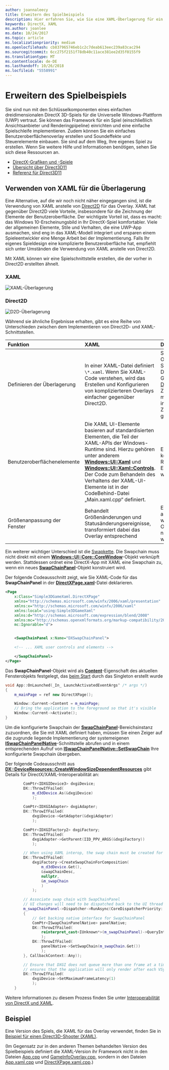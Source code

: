 ```yaml
---
author: joannaleecy
title: Erweitern des Spielbeispiels
description: Hier erfahren Sie, wie Sie eine XAML-Überlagerung für ein UWP-DirectX-Spiel implementieren.
keywords: DirectX, XAML
ms.author: joanlee
ms.date: 10/24/2017
ms.topic: article
ms.localizationpriority: medium
ms.openlocfilehash: cb837965746eb1c2c7deab613eec239a83cac294
ms.sourcegitcommit: 6cc275f2151f78db40c11ace381ee2d35f0155f9
ms.translationtype: MT
ms.contentlocale: de-DE
ms.lasthandoff: 10/26/2018
ms.locfileid: "5558991"
---
```

# <a name="extend-the-game-sample"></a>Erweitern des Spielbeispiels

Sie sind nun mit den Schlüsselkomponenten eines einfachen dreidimensionalen DirectX 3D-Spiels für die Universelle Windows-Plattform (UWP) vertraut. Sie können das Framework für ein Spiel (einschließlich Ansichtsanbieter und Renderingpipeline) einrichten und eine einfache Spielschleife implementieren. Zudem können Sie ein einfaches Benutzeroberflächenoverlay erstellen und Soundeffekte und Steuerelemente einbauen. Sie sind auf dem Weg, Ihre eigenes Spiel zu erstellen. Wenn Sie weitere Hilfe und Informationen benötigen, sehen Sie sich diese Ressourcen an.

-   [DirectX-Grafiken und -Spiele](https://msdn.microsoft.com/library/windows/desktop/ee663274)
-   [Übersicht über Direct3D11](https://msdn.microsoft.com/library/windows/desktop/ff476345)
-   [Referenz für Direct3D11](https://msdn.microsoft.com/library/windows/desktop/ff476147)

## <a name="using-xaml-for-the-overlay"></a>Verwenden von XAML für die Überlagerung


Eine Alternative, auf die wir noch nicht näher eingegangen sind, ist die Verwendung von XAML anstelle von [Direct2D](https://msdn.microsoft.com/library/windows/desktop/dd370990) für das Overlay. XAML hat gegenüber Direct2D viele Vorteile, insbesondere für die Zeichnung der Elemente der Benutzeroberfläche. Der wichtigste Vorteil ist, dass es macht: das Windows 10-Erscheinungsbild in Ihr DirectX-Spiel komfortabler. Viele der allgemeinen Elemente, Stile und Verhalten, die eine UWP-App ausmachen, sind eng in das XAML-Modell integriert und ersparen einem Spieleentwickler eine Menge Arbeit bei der Implementierung. Falls Ihr eigenes Spieldesign eine komplizierte Benutzeroberfläche hat, empfiehlt sich unter Umständen die Verwendung von XAML anstelle von Direct2D.

Mit XAML können wir eine Spielschnittstelle erstellen, die der vorher in Direct2D erstellten ähnelt.

### <a name="xaml"></a>XAML
![XAML-Überlagerung](./images/simple-dx-game-extend-xaml.PNG)

### <a name="direct2d"></a>Direct2D
![D2D-Überlagerung](./images/simple-dx-game-extend-d2d.PNG)

Während sie ähnliche Ergebnisse erhalten, gibt es eine Reihe von Unterschieden zwischen dem Implementieren von Direct2D- und XAML-Schnittstellen.

Funktion | XAML| Direct2D
:----------|:----------- | :-----------
Definieren der Überlagerung | In einer XAML-Datei definiert `\*.xaml`. Wenn Sie XAML-Code verstehen, wird das Erstellen und Konfigurieren von komplizierteren Overlays einfacher gegenüber Direct2D.| Sie definieren das Overlay als Sammlung von Direct2D-Grundtypen und [DirectWrite](https://msdn.microsoft.com/library/windows/desktop/dd368038)-Zeichenfolgen, die manuell platziert und in einen Direct2D-Zielpuffer geschrieben werden. 
Benutzeroberflächenelemente | Die XAML UI-Elemente basieren auf standardisierten Elementen, die Teil der XAML-APIs der Windows-Runtime sind. Hierzu gehören unter anderem [**Windows::UI::Xaml**](https://msdn.microsoft.com/library/windows/apps/br209045) und [**Windows::UI::Xaml::Controls**](https://msdn.microsoft.com/library/windows/apps/br227716). Der Code zum Behandeln des Verhaltens der XAML-UI-Elemente ist in der CodeBehind-Datei „Main.xaml.cpp“ definiert. | Einfache Formen können z.B. wie Rechtecke und Ellipsen gezeichnet werden.
Größenanpassung der Fenster | Behandelt Größenänderungen und Statusänderungsereignisse, transformiert dabei das Overlay entsprechend | Es muss manuell angegeben werden, wie die Overlaykomponenten neu gezeichnet werden muss


Ein weiterer wichtiger Unterschied ist die [Swapkette](https://docs.microsoft.com/windows/uwp/graphics-concepts/swap-chains). Die Swapchain muss nicht direkt mit einem [**Windows::UI::Core::CoreWindow**](https://docs.microsoft.com/uwp/api/windows.ui.core.corewindow)-Objekt verknüpft werden. Stattdessen ordnet eine DirectX-App mit XAML eine Swapchain zu, wenn ein neues [**SwapChainPanel**](https://docs.microsoft.com/uwp/api/windows.ui.xaml.controls.swapchainpanel)-Objekt konstruiert wird. 

Der folgende Codeausschnitt zeigt, wie Sie XAML-Code für das **SwapChainPanel** in der [**DirectXPage.xaml**](https://github.com/Microsoft/Windows-universal-samples/blob/6370138b150ca8a34ff86de376ab6408c5587f5d/Samples/Simple3DGameXaml/cpp/DirectXPage.xaml)-Datei deklarieren.
```xml
<Page
    x:Class="Simple3DGameXaml.DirectXPage"
    xmlns="http://schemas.microsoft.com/winfx/2006/xaml/presentation"
    xmlns:x="http://schemas.microsoft.com/winfx/2006/xaml"
    xmlns:local="using:Simple3DGameXaml"
    xmlns:d="http://schemas.microsoft.com/expression/blend/2008"
    xmlns:mc="http://schemas.openxmlformats.org/markup-compatibility/2006"
    mc:Ignorable="d">


    <SwapChainPanel x:Name="DXSwapChainPanel">

    <!-- ... XAML user controls and elements -->

    </SwapChainPanel>
</Page>
```

Das **SwapChainPanel**-Objekt wird als [**Content**](https://docs.microsoft.com/uwp/api/Windows.UI.Xaml.Window.Content)-Eigenschaft des aktuellen Fensterobjekts festgelegt, das [beim Start](https://github.com/Microsoft/Windows-universal-samples/blob/6370138b150ca8a34ff86de376ab6408c5587f5d/Samples/Simple3DGameXaml/cpp/App.xaml.cpp#L45-L51)  durch das Singleton erstellt wurde

```cpp
void App::OnLaunched(_In_ LaunchActivatedEventArgs^ /* args */)
{
    m_mainPage = ref new DirectXPage();

    Window::Current->Content = m_mainPage;
    // Bring the application to the foreground so that it's visible
    Window::Current->Activate();
}
```


Um die konfigurierte Swapchain der [**SwapChainPanel**](https://docs.microsoft.com/uwp/api/Windows.UI.Xaml.Controls.SwapChainPanel)-Bereichsinstanz zuzuordnen, die Sie mit XAML definiert haben, müssen Sie einen Zeiger auf die zugrunde liegende Implementierung der systemeigenen [**ISwapChainPanelNative**](https://msdn.microsoft.com/library/dn302143)-Schnittstelle abrufen und in einem entsprechenden Aufruf von [**ISwapChainPanelNative::SetSwapChain**](https://msdn.microsoft.com/library/windows/desktop/dn302144) Ihre konfigurierte Swapchain übergeben. 

Der folgende Codeausschnitt aus [**DX::DeviceResources::CreateWindowSizeDependentResources**](https://github.com/Microsoft/Windows-universal-samples/blob/6370138b150ca8a34ff86de376ab6408c5587f5d/Samples/Simple3DGameXaml/cpp/Common/DeviceResources.cpp#L218-L521) gibt Details für DirectX/XAML-Interoperabilität an:

```cpp
        ComPtr<IDXGIDevice3> dxgiDevice;
        DX::ThrowIfFailed(
            m_d3dDevice.As(&dxgiDevice)
            );

        ComPtr<IDXGIAdapter> dxgiAdapter;
        DX::ThrowIfFailed(
            dxgiDevice->GetAdapter(&dxgiAdapter)
            );

        ComPtr<IDXGIFactory2> dxgiFactory;
        DX::ThrowIfFailed(
            dxgiAdapter->GetParent(IID_PPV_ARGS(&dxgiFactory))
            );

        // When using XAML interop, the swap chain must be created for composition.
        DX::ThrowIfFailed(
            dxgiFactory->CreateSwapChainForComposition(
                m_d3dDevice.Get(),
                &swapChainDesc,
                nullptr,
                &m_swapChain
                )
            );

        // Associate swap chain with SwapChainPanel
        // UI changes will need to be dispatched back to the UI thread
        m_swapChainPanel->Dispatcher->RunAsync(CoreDispatcherPriority::High, ref new DispatchedHandler([=]()
        {
            // Get backing native interface for SwapChainPanel
            ComPtr<ISwapChainPanelNative> panelNative;
            DX::ThrowIfFailed(
                reinterpret_cast<IUnknown*>(m_swapChainPanel)->QueryInterface(IID_PPV_ARGS(&panelNative))
                );
            DX::ThrowIfFailed(
                panelNative->SetSwapChain(m_swapChain.Get())
                );
        }, CallbackContext::Any));

        // Ensure that DXGI does not queue more than one frame at a time. This both reduces latency and
        // ensures that the application will only render after each VSync, minimizing power consumption.
        DX::ThrowIfFailed(
            dxgiDevice->SetMaximumFrameLatency(1)
            );
    }
```

Weitere Informationen zu diesem Prozess finden Sie unter [Interoperabilität von DirectX und XAML](directx-and-xaml-interop.md).

## <a name="sample"></a>Beispiel

Eine Version des Spiels, die XAML für das Overlay verwendet, finden Sie in [Beispiel für einen Direct3D-Shooter (XAML)](https://github.com/Microsoft/Windows-universal-samples/tree/master/Samples/Simple3DGameXaml).


(Im Gegensatz zur in den anderen Themen behandelten Version des Spielbeispiels definiert die XAML-Version ihr Framework nicht in den Dateien [App.cpp](https://github.com/Microsoft/Windows-universal-samples/blob/6370138b150ca8a34ff86de376ab6408c5587f5d/Samples/Simple3DGameDX/cpp/App.cpp) und [GameInfoOverlay.cpp](https://github.com/Microsoft/Windows-universal-samples/blob/6370138b150ca8a34ff86de376ab6408c5587f5d/Samples/Simple3DGameDX/cpp/GameInfoOverlay.cpp), sondern in den Dateien [App.xaml.cpp](https://github.com/Microsoft/Windows-universal-samples/blob/6370138b150ca8a34ff86de376ab6408c5587f5d/Samples/Simple3DGameXaml/cpp/App.xaml.cpp) und [DirectXPage.xaml.cpp](https://github.com/Microsoft/Windows-universal-samples/blob/6370138b150ca8a34ff86de376ab6408c5587f5d/Samples/Simple3DGameXaml/cpp/DirectXPage.xaml.cpp).)